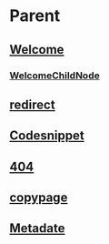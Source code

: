 # Parent
## [Welcome](Welcome.md)
### [WelcomeChildNode](WelcomeChildNode.md)
## [redirect](redirect.md)
## [Codesnippet](Codesnippet.md)
## [404](404.md)
## [copypage](copypage.md)
## [Metadate](Metadate.md)

